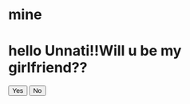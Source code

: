 # mine
<!DOCTYPE html>
<html lang="en">
<head>
    <meta charset="UTF-8">
    <meta name="viewport" content="width=device-width, initial-scale=1.0">
    <title>For u!!</title>
    <link rel="stylesheet" href="mine.css">
</head>
<body>
    <div class="container">
        <h1>hello Unnati!!Will u be my girlfriend??</h1>
        <button id="yesButton">Yes</button>
        <button id="noButton">No</button>
        <div id="message"></div>
    </div>
    <audio id="proposalSong" src="I Wanna Be Yours - Artic Monke.mp3" type="audio/mpeg"></audio>
    <script src="script.js"></script>
</body>
</html>
